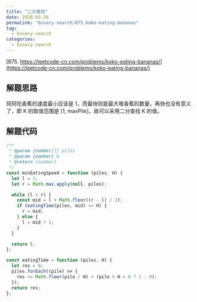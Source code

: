 ```yaml
---
title: "二分查找"
date: 2020-03-26
permalink: "binary-search/875.koko-eating-bananas"
tag:
  - binary-search
categories:
  - binary-search
---
```


[875. https://leetcode-cn.com/problems/koko-eating-bananas/](https://leetcode-cn.com/problems/koko-eating-bananas/)

## 解题思路

珂珂吃香蕉的速度最小应该是 1，而最快则是最大堆香蕉的数量，再快也没有意义了，即 K 的取值范围是 [1, maxPile]，故可以采用二分查找 K 的值。

## 解题代码

```js
/**
 * @param {number[]} piles
 * @param {number} H
 * @return {number}
 */
const minEatingSpeed = function (piles, H) {
  let l = 1;
  let r = Math.max.apply(null, piles);

  while (l < r) {
    const mid = l + Math.floor((r - l) / 2);
    if (eatingTime(piles, mid) <= H) {
      r = mid;
    } else {
      l = mid + 1;
    }
  }

  return l;
};

const eatingTime = function (piles, H) {
  let res = 0;
  piles.forEach((pile) => {
    res += Math.floor(pile / H) + (pile % H > 0 ? 1 : 0);
  });
  return res;
};
```
